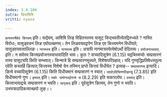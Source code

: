 ```yaml
---
index: 3.4.104
sutra: किदाशिषि
vritti: nyasa

---
```

`प्रत्ययस्यैवेदं कित्त्वम्` इति। यद्येवम्, आशिषि लिङ् विहितस्तस्य यासुट् किद्भवतीत्येतद्विरुध्यते ? नास्ति विरोधः; यासुड्वचनं लिङ एवोपलक्षणम्। तेन लिङवयवद्वारेण लिङ एव कित्त्वमनेन विधीयते; यासुडवयवत्वाल्लिङः। `नागमस्य` इति। `नागमस्य` इति। अत्रापि नागमात्रस्येत्येषोऽर्थो वेदितव्यः। `प्रयोजनाभावात्` इति। न सर्वस्य कित्त्वप्रयोजनस्याभावादिति भावः। कुतः ? वाच्यादिसूत्रेण (6.1.15) यद्वचिस्वप्योः सम्प्रसारणं तस्य यासुट्यपि किति सम्भवात्। किन्मात्रे हि सम्प्रसारणमुच्यते, विशेषापरिग्रहात्। यदि गुणवृद्धिप्रतिषेधस्तुल्य एवेति कस्तर्हि ङित्वात् कित्त्वस्य विशेषो येन तस्मिन् प्राप्ते कित्तवं विधीयेत ? इत्याह-- `सम्प्रसारणम्` इत्यादि। ङित्वे वच्यादिसूत्रेण (6.1.15) किति दिधीयमानं सम्प्रसारणं न स्यात्। `जाग्रोऽविचिण्णल्ङित्सु` (7.3.85) इति विधीयमानो गुणः। `इष्यात्` इति। `स्कोः संयोगाद्योरन्ते च` (8.2.29) इति सकारलोपः।
`वच्यात्` इति। कित्वाभावाद्वचेः सम्प्रसारणं न भवति। `जागृयात्` इति। पूर्वसूत्रेण ङित्वम्, तेन गुणो न भवति। उभयत्रादादिकत्वाच्छपो लुक्।।